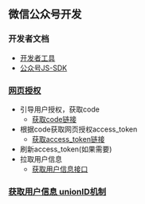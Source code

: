 ## 微信公众号开发

### 开发者文档
- [开发者工具](https://developers.weixin.qq.com/miniprogram/dev/devtools/devtools.html)
- [公众号JS-SDK](https://developers.weixin.qq.com/doc/offiaccount/OA_Web_Apps/JS-SDK.html#1)


### [网页授权](https://developers.weixin.qq.com/doc/offiaccount/OA_Web_Apps/Wechat_webpage_authorization.html#0)
- 引导用户授权，获取code 
  - [获取code链接](https://open.weixin.qq.com/connect/oauth2/authorize?appid=wx520c15f417810387&redirect_uri=https%3A%2F%2Fchong.qq.com%2Fphp%2Findex.php%3Fd%3D%26c%3DwxAdapter%26m%3DmobileDeal%26showwxpaytitle%3D1%26vb2ctag%3D4_2030_5_1194_60&response_type=code&scope=snsapi_base#wechat_redirect)
- 根据code获取网页授权access_token
  - [获取access_token链接](https://api.weixin.qq.com/sns/oauth2/access_token?appid=APPID&secret=SECRET&code=CODE&grant_type=authorization_code)
- 刷新access_token(如果需要)
- 拉取用户信息
  - [获取用户信息接口](https://api.weixin.qq.com/sns/userinfo?access_token=ACCESS_TOKEN&openid=OPENID&lang=zh_CN)


### [获取用户信息 unionID机制](https://developers.weixin.qq.com/doc/offiaccount/User_Management/Get_users_basic_information_UnionID.html)
